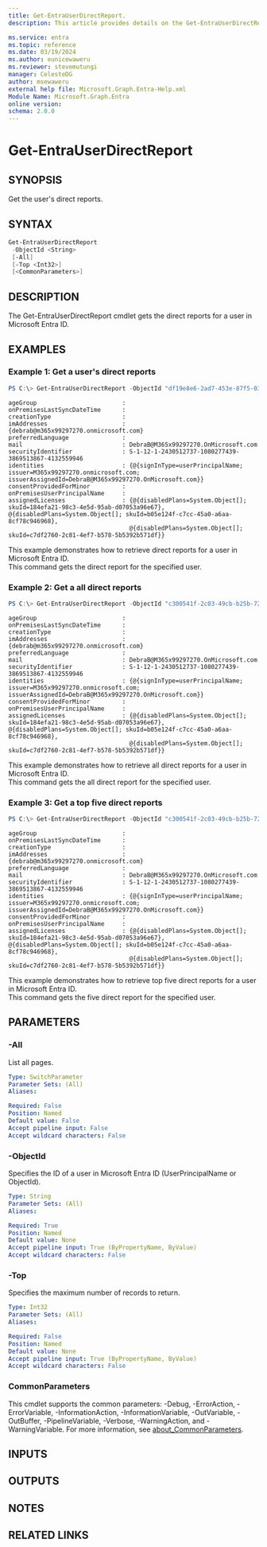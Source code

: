 ```yaml
---
title: Get-EntraUserDirectReport.
description: This article provides details on the Get-EntraUserDirectReport command.

ms.service: entra
ms.topic: reference
ms.date: 03/19/2024
ms.author: eunicewaweru
ms.reviewer: stevemutungi
manager: CelesteDG
author: msewaweru
external help file: Microsoft.Graph.Entra-Help.xml
Module Name: Microsoft.Graph.Entra
online version:
schema: 2.0.0
---
```


# Get-EntraUserDirectReport

## SYNOPSIS
Get the user's direct reports.

## SYNTAX

```powershell
Get-EntraUserDirectReport 
 -ObjectId <String> 
 [-All] 
 [-Top <Int32>] 
 [<CommonParameters>]
```

## DESCRIPTION
The Get-EntraUserDirectReport cmdlet gets the direct reports for a user in Microsoft Entra ID.

## EXAMPLES

### Example 1: Get a user's direct reports
```powershell
PS C:\> Get-EntraUserDirectReport -ObjectId "df19e8e6-2ad7-453e-87f5-037f6529ae16"
```
```output
ageGroup                        :
onPremisesLastSyncDateTime      :
creationType                    :
imAddresses                     : {debrab@m365x99297270.onmicrosoft.com}
preferredLanguage               :
mail                            : DebraB@M365x99297270.OnMicrosoft.com
securityIdentifier              : S-1-12-1-2430512737-1080277439-3869513867-4132559946
identities                      : {@{signInType=userPrincipalName; issuer=M365x99297270.onmicrosoft.com; issuerAssignedId=DebraB@M365x99297270.OnMicrosoft.com}}
consentProvidedForMinor         :
onPremisesUserPrincipalName     :
assignedLicenses                : {@{disabledPlans=System.Object[]; skuId=184efa21-98c3-4e5d-95ab-d07053a96e67}, @{disabledPlans=System.Object[]; skuId=b05e124f-c7cc-45a0-a6aa-8cf78c946968},
                                  @{disabledPlans=System.Object[]; skuId=c7df2760-2c81-4ef7-b578-5b5392b571df}}
```

This example demonstrates how to retrieve direct reports for a user in Microsoft Entra ID.    
This command gets the direct report for the specified user.

### Example 2: Get a all direct reports
```powershell
PS C:\> Get-EntraUserDirectReport -ObjectId "c300541f-2c03-49cb-b25b-72f09cb29abf" -All 
```
```output
ageGroup                        :
onPremisesLastSyncDateTime      :
creationType                    :
imAddresses                     : {debrab@m365x99297270.onmicrosoft.com}
preferredLanguage               :
mail                            : DebraB@M365x99297270.OnMicrosoft.com
securityIdentifier              : S-1-12-1-2430512737-1080277439-3869513867-4132559946
identities                      : {@{signInType=userPrincipalName; issuer=M365x99297270.onmicrosoft.com; issuerAssignedId=DebraB@M365x99297270.OnMicrosoft.com}}
consentProvidedForMinor         :
onPremisesUserPrincipalName     :
assignedLicenses                : {@{disabledPlans=System.Object[]; skuId=184efa21-98c3-4e5d-95ab-d07053a96e67}, @{disabledPlans=System.Object[]; skuId=b05e124f-c7cc-45a0-a6aa-8cf78c946968},
                                  @{disabledPlans=System.Object[]; skuId=c7df2760-2c81-4ef7-b578-5b5392b571df}}
```

This example demonstrates how to retrieve all direct reports for a user in Microsoft Entra ID.  
This command gets the all direct report for the specified user.

### Example 3: Get a top five direct reports
```powershell
PS C:\> Get-EntraUserDirectReport -ObjectId "c300541f-2c03-49cb-b25b-72f09cb29abf" -Top 5
```
```output
ageGroup                        :
onPremisesLastSyncDateTime      :
creationType                    :
imAddresses                     : {debrab@m365x99297270.onmicrosoft.com}
preferredLanguage               :
mail                            : DebraB@M365x99297270.OnMicrosoft.com
securityIdentifier              : S-1-12-1-2430512737-1080277439-3869513867-4132559946
identities                      : {@{signInType=userPrincipalName; issuer=M365x99297270.onmicrosoft.com; issuerAssignedId=DebraB@M365x99297270.OnMicrosoft.com}}
consentProvidedForMinor         :
onPremisesUserPrincipalName     :
assignedLicenses                : {@{disabledPlans=System.Object[]; skuId=184efa21-98c3-4e5d-95ab-d07053a96e67}, @{disabledPlans=System.Object[]; skuId=b05e124f-c7cc-45a0-a6aa-8cf78c946968},
                                  @{disabledPlans=System.Object[]; skuId=c7df2760-2c81-4ef7-b578-5b5392b571df}}
```

This example demonstrates how to retrieve top five direct reports for a user in Microsoft Entra ID.  
This command gets the five direct report for the specified user.

## PARAMETERS

### -All
List all pages.

```yaml
Type: SwitchParameter
Parameter Sets: (All)
Aliases:

Required: False
Position: Named
Default value: False
Accept pipeline input: False
Accept wildcard characters: False
```

### -ObjectId
Specifies the ID of a user in Microsoft Entra ID (UserPrincipalName or ObjectId).

```yaml
Type: String
Parameter Sets: (All)
Aliases:

Required: True
Position: Named
Default value: None
Accept pipeline input: True (ByPropertyName, ByValue)
Accept wildcard characters: False
```

### -Top
Specifies the maximum number of records to return.

```yaml
Type: Int32
Parameter Sets: (All)
Aliases:

Required: False
Position: Named
Default value: None
Accept pipeline input: True (ByPropertyName, ByValue)
Accept wildcard characters: False
```

### CommonParameters
This cmdlet supports the common parameters: -Debug, -ErrorAction, -ErrorVariable, -InformationAction, -InformationVariable, -OutVariable, -OutBuffer, -PipelineVariable, -Verbose, -WarningAction, and -WarningVariable. For more information, see [about_CommonParameters](https://go.microsoft.com/fwlink/?LinkID=113216).

## INPUTS

## OUTPUTS

## NOTES

## RELATED LINKS